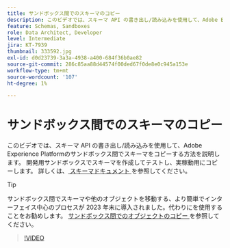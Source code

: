 ```yaml
---
title: サンドボックス間でのスキーマのコピー
description: このビデオでは、スキーマ API の書き出し/読み込みを使用して、Adobe Experience Platformのサンドボックス間でスキーマをコピーする方法を説明します。
feature: Schemas, Sandboxes
role: Data Architect, Developer
level: Intermediate
jira: KT-7939
thumbnail: 333592.jpg
exl-id: d0d23739-3a3a-4938-a400-684f36b0ae82
source-git-commit: 286c85aa88d44574f00ded67f0de8e0c945a153e
workflow-type: tm+mt
source-wordcount: '107'
ht-degree: 1%

---
```


# サンドボックス間でのスキーマのコピー

このビデオでは、スキーマ API の書き出し/読み込みを使用して、Adobe Experience Platformのサンドボックス間でスキーマをコピーする方法を説明します。 開発用サンドボックスでスキーマを作成してテストし、実稼動用にコピーします。 詳しくは、[ スキーマドキュメント ](https://experienceleague.adobe.com/docs/experience-platform/xdm/home.html?lang=ja) を参照してください。

>[!TIP]
>
>サンドボックス間でスキーマや他のオブジェクトを移動する、より簡単でインターフェイス中心のプロセスが 2023 年末に導入されました。代わりにを使用することをお勧めします。 [ サンドボックス間でのオブジェクトのコピー ](https://experienceleague.adobe.com/docs/platform-learn/tutorials/admin/copy-objects-between-sandboxes.html?lang=ja) を参照してください。

>[!VIDEO](https://video.tv.adobe.com/v/3413597?learn=on&enablevpops&captions=jpn)
